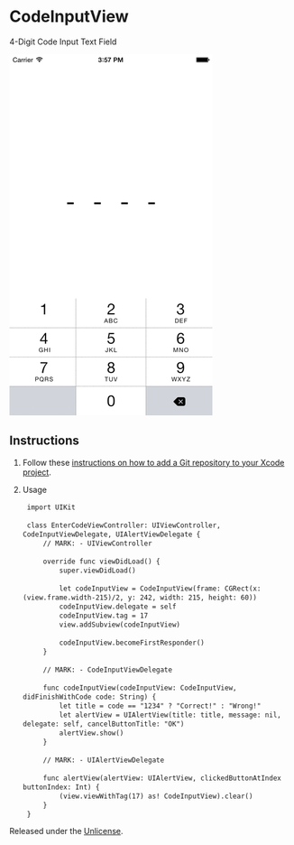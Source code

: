 # CodeInputView

4-Digit Code Input Text Field

![Screenshots][1]

## Instructions

1. Follow these [instructions on how to add a Git repository to your Xcode project][2].

2. Usage

        import UIKit

        class EnterCodeViewController: UIViewController, CodeInputViewDelegate, UIAlertViewDelegate {
            // MARK: - UIViewController

            override func viewDidLoad() {
                super.viewDidLoad()

                let codeInputView = CodeInputView(frame: CGRect(x: (view.frame.width-215)/2, y: 242, width: 215, height: 60))
                codeInputView.delegate = self
                codeInputView.tag = 17
                view.addSubview(codeInputView)

                codeInputView.becomeFirstResponder()
            }

            // MARK: - CodeInputViewDelegate

            func codeInputView(codeInputView: CodeInputView, didFinishWithCode code: String) {
                let title = code == "1234" ? "Correct!" : "Wrong!"
                let alertView = UIAlertView(title: title, message: nil, delegate: self, cancelButtonTitle: "OK")
                alertView.show()
            }

            // MARK: - UIAlertViewDelegate

            func alertView(alertView: UIAlertView, clickedButtonAtIndex buttonIndex: Int) {
                (view.viewWithTag(17) as! CodeInputView).clear()
            }
        }

Released under the [Unlicense][3].


[1]: Screenshots.gif
[2]: https://github.com/acani/Libraries
[3]: http://unlicense.org
